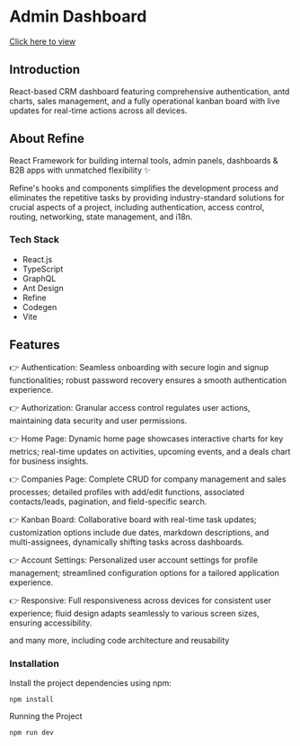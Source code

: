 # Admin Dashboard

[Click here to view](https://admin-dasboard-alpha.vercel.app/)

## Introduction

React-based CRM dashboard featuring comprehensive authentication, antd charts, sales management, and a fully operational kanban board with live updates for real-time actions across all devices.

## About Refine

React Framework for building internal tools, admin panels, dashboards & B2B apps with unmatched flexibility ✨

Refine's hooks and components simplifies the development process and eliminates the repetitive tasks by providing industry-standard solutions for crucial aspects of a project, including authentication, access control, routing, networking, state management, and i18n.

### Tech Stack

- React.js
- TypeScript
- GraphQL
- Ant Design
- Refine
- Codegen
- Vite

## Features

👉 Authentication: Seamless onboarding with secure login and signup functionalities; robust password recovery ensures a smooth authentication experience.

👉 Authorization: Granular access control regulates user actions, maintaining data security and user permissions.

👉 Home Page: Dynamic home page showcases interactive charts for key metrics; real-time updates on activities, upcoming events, and a deals chart for business insights.

👉 Companies Page: Complete CRUD for company management and sales processes; detailed profiles with add/edit functions, associated contacts/leads, pagination, and field-specific search.

👉 Kanban Board: Collaborative board with real-time task updates; customization options include due dates, markdown descriptions, and multi-assignees, dynamically shifting tasks across dashboards.

👉 Account Settings: Personalized user account settings for profile management; streamlined configuration options for a tailored application experience.

👉 Responsive: Full responsiveness across devices for consistent user experience; fluid design adapts seamlessly to various screen sizes, ensuring accessibility.

and many more, including code architecture and reusability

### Installation

Install the project dependencies using npm:

`npm install`

Running the Project

`npm run dev`
